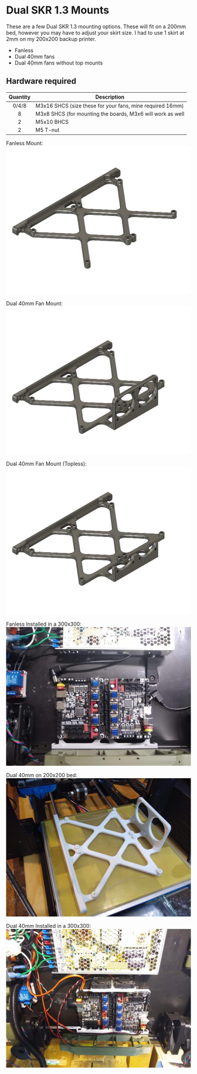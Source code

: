# Dual SKR 1.3 Mounts

These are a few Dual SKR 1.3 mounting options. These will fit on a 200mm bed, however you may have to adjust your skirt size. I had to use 1 skirt at 2mm on my 200x200 backup printer.

- Fanless
- Dual 40mm fans
- Dual 40mm fans without top mounts

## Hardware required

| Quantity | Description |
|:--------:|-------------|
| 0/4/8 | M3x16 SHCS (size these for your fans, mine required 16mm) |
| 8 | M3x8 SHCS (for mounting the boards, M3x6 will work as well |
| 2 | M5x10 BHCS |
| 2 | M5 T-nut |

Fanless Mount:
![Fanless Mount](Dual_SKR_1.3_Mount.png)

Dual 40mm Fan Mount:
![Dual 40mm Fan Mount](Dual_SKR_1.3_Mount_40mm_fans.png)

Dual 40mm Fan Mount (Topless):
![Dual 40mm Fan Mount (Topless)](Dual_SKR_1.3_Mount_40mm_fans_Topless.png)

Fanless Installed in a 300x300:
![Fanless Installed](Fanless_Installed.jpg)

Dual 40mm on 200x200 bed:
![Dual 40mm on bed](Dual_40mm_bed.jpg)

Dual 40mm Installed in a 300x300:
![Dual 40mm Installed](Dual_40mm_Installed.jpg)
